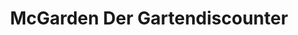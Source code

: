 ---
title: "McGarden Der Gartendiscounter"
url: /oyten/mcgarden-der-gartendiscounter/
shop: Baumarkt
---